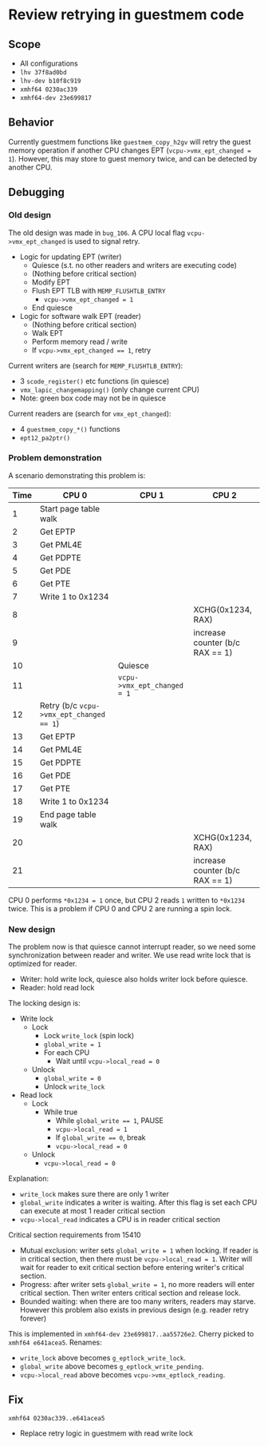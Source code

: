 # Review retrying in guestmem code

## Scope
* All configurations
* `lhv 37f8ad0bd`
* `lhv-dev b10f8c919`
* `xmhf64 0230ac339`
* `xmhf64-dev 23e699817`

## Behavior

Currently guestmem functions like `guestmem_copy_h2gv` will retry the guest
memory operation if another CPU changes EPT (`vcpu->vmx_ept_changed = 1`).
However, this may store to guest memory twice, and can be detected by another
CPU.

## Debugging

### Old design

The old design was made in `bug_106`. A CPU local flag `vcpu->vmx_ept_changed`
is used to signal retry.

* Logic for updating EPT (writer)
	* Quiesce (s.t. no other readers and writers are executing code)
	* (Nothing before critical section)
	* Modify EPT
	* Flush EPT TLB with `MEMP_FLUSHTLB_ENTRY`
		* `vcpu->vmx_ept_changed = 1`
	* End quiesce
* Logic for software walk EPT (reader)
	* (Nothing before critical section)
	* Walk EPT
	* Perform memory read / write
	* If `vcpu->vmx_ept_changed == 1`, retry

Current writers are (search for `MEMP_FLUSHTLB_ENTRY`):
* 3 `scode_register()` etc functions (in quiesce)
* `vmx_lapic_changemapping()` (only change current CPU)
* Note: green box code may not be in quiesce

Current readers are (search for `vmx_ept_changed`):
* 4 `guestmem_copy_*()` functions
* `ept12_pa2ptr()`

### Problem demonstration

A scenario demonstrating this problem is:

| Time | CPU 0 | CPU 1 | CPU 2 |
|-|-|-|-|
| 1 | Start page table walk |  |  |
| 2 | Get EPTP |  |  |
| 3 | Get PML4E |  |  |
| 4 | Get PDPTE |  |  |
| 5 | Get PDE |  |  |
| 6 | Get PTE |  |  |
| 7 | Write 1 to 0x1234 |  |  |
| 8 |  |  | XCHG(0x1234, RAX) |
| 9 |  |  | increase counter (b/c RAX == 1) |
| 10 |  | Quiesce |  |
| 11 |  | `vcpu->vmx_ept_changed = 1` |  |
| 12 | Retry (b/c `vcpu->vmx_ept_changed == 1`) |  |  |
| 13 | Get EPTP |  |  |
| 14 | Get PML4E |  |  |
| 15 | Get PDPTE |  |  |
| 16 | Get PDE |  |  |
| 17 | Get PTE |  |  |
| 18 | Write 1 to 0x1234 |  |  |
| 19 | End page table walk |  |  |
| 20 |  |  | XCHG(0x1234, RAX) |
| 21 |  |  | increase counter (b/c RAX == 1) |

CPU 0 performs `*0x1234 = 1` once, but CPU 2 reads `1` written to `*0x1234`
twice. This is a problem if CPU 0 and CPU 2 are running a spin lock.

### New design

The problem now is that quiesce cannot interrupt reader, so we need some
synchronization between reader and writer. We use read write lock that is
optimized for reader.

* Writer: hold write lock, quiesce also holds writer lock before quiesce.
* Reader: hold read lock

The locking design is:

* Write lock
	* Lock
		* Lock `write_lock` (spin lock)
		* `global_write = 1`
		* For each CPU
			* Wait until `vcpu->local_read = 0`
	* Unlock
		* `global_write = 0`
		* Unlock `write_lock`
* Read lock
	* Lock
		* While true
			* While `global_write == 1`, PAUSE
			* `vcpu->local_read = 1`
			* If `global_write == 0`, break
			* `vcpu->local_read = 0`
	* Unlock
		* `vcpu->local_read = 0`

Explanation:
* `write_lock` makes sure there are only 1 writer
* `global_write` indicates a writer is waiting. After this flag is set each CPU
  can execute at most 1 reader critical section
* `vcpu->local_read` indicates a CPU is in reader critical section

Critical section requirements from 15410
* Mutual exclusion: writer sets `global_write = 1` when locking. If reader is
  in critical section, then there must be `vcpu->local_read = 1`. Writer will
  wait for reader to exit critical section before entering writer's critical
  section.
* Progress: after writer sets `global_write = 1`, no more readers will enter
  critical section. Then writer enters critical section and release lock.
* Bounded waiting: when there are too many writers, readers may starve. However
  this problem also exists in previous design (e.g. reader retry forever)

This is implemented in `xmhf64-dev 23e699817..aa55726e2`. Cherry picked to
`xmhf64 e641acea5`. Renames:
* `write_lock` above becomes `g_eptlock_write_lock`.
* `global_write` above becomes `g_eptlock_write_pending`.
* `vcpu->local_read` above becomes `vcpu->vmx_eptlock_reading`.

## Fix

`xmhf64 0230ac339..e641acea5`
* Replace retry logic in guestmem with read write lock

